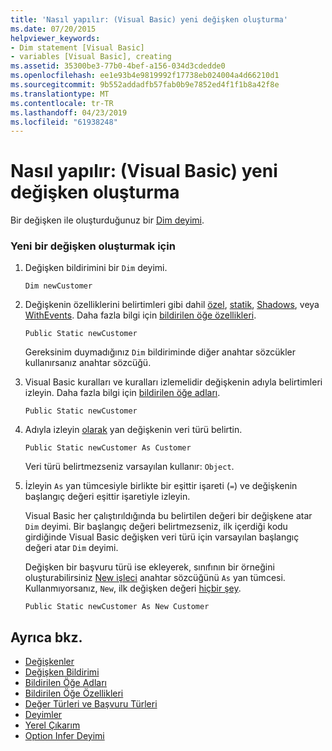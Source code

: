 ```yaml
---
title: 'Nasıl yapılır: (Visual Basic) yeni değişken oluşturma'
ms.date: 07/20/2015
helpviewer_keywords:
- Dim statement [Visual Basic]
- variables [Visual Basic], creating
ms.assetid: 35300be3-77b0-4bef-a156-034d3cdedde0
ms.openlocfilehash: ee1e93b4e9819992f17738eb024004a4d66210d1
ms.sourcegitcommit: 9b552addadfb57fab0b9e7852ed4f1f1b8a42f8e
ms.translationtype: MT
ms.contentlocale: tr-TR
ms.lasthandoff: 04/23/2019
ms.locfileid: "61938248"
---
```

# <a name="how-to-create-a-new-variable-visual-basic"></a>Nasıl yapılır: (Visual Basic) yeni değişken oluşturma
Bir değişken ile oluşturduğunuz bir [Dim deyimi](../../../../visual-basic/language-reference/statements/dim-statement.md).  
  
### <a name="to-create-a-new-variable"></a>Yeni bir değişken oluşturmak için  
  
1. Değişken bildirimini bir `Dim` deyimi.  
  
    ```  
    Dim newCustomer  
    ```  
  
2. Değişkenin özelliklerini belirtimleri gibi dahil [özel](../../../../visual-basic/language-reference/modifiers/private.md), [statik](../../../../visual-basic/language-reference/modifiers/static.md), [Shadows](../../../../visual-basic/language-reference/modifiers/shadows.md), veya [WithEvents](../../../../visual-basic/language-reference/modifiers/withevents.md). Daha fazla bilgi için [bildirilen öğe özellikleri](../../../../visual-basic/programming-guide/language-features/declared-elements/declared-element-characteristics.md).  
  
    ```  
    Public Static newCustomer  
    ```  
  
     Gereksinim duymadığınız `Dim` bildiriminde diğer anahtar sözcükler kullanırsanız anahtar sözcüğü.  
  
3. Visual Basic kuralları ve kuralları izlemelidir değişkenin adıyla belirtimleri izleyin. Daha fazla bilgi için [bildirilen öğe adları](../../../../visual-basic/programming-guide/language-features/declared-elements/declared-element-names.md).  
  
    ```  
    Public Static newCustomer  
    ```  
  
4. Adıyla izleyin [olarak](../../../../visual-basic/language-reference/statements/as-clause.md) yan değişkenin veri türü belirtin.  
  
    ```  
    Public Static newCustomer As Customer  
    ```  
  
     Veri türü belirtmezseniz varsayılan kullanır: `Object`.  
  
5. İzleyin `As` yan tümcesiyle birlikte bir eşittir işareti (`=`) ve değişkenin başlangıç değeri eşittir işaretiyle izleyin.  
  
     Visual Basic her çalıştırıldığında bu belirtilen değeri bir değişkene atar `Dim` deyimi. Bir başlangıç değeri belirtmezseniz, ilk içerdiği kodu girdiğinde Visual Basic değişken veri türü için varsayılan başlangıç değeri atar `Dim` deyimi.  
  
     Değişken bir başvuru türü ise ekleyerek, sınıfının bir örneğini oluşturabilirsiniz [New işleci](../../../../visual-basic/language-reference/operators/new-operator.md) anahtar sözcüğünü `As` yan tümcesi. Kullanmıyorsanız, `New`, ilk değişken değeri [hiçbir şey](../../../../visual-basic/language-reference/nothing.md).  
  
    ```  
    Public Static newCustomer As New Customer  
    ```  
  
## <a name="see-also"></a>Ayrıca bkz.

- [Değişkenler](../../../../visual-basic/programming-guide/language-features/variables/index.md)
- [Değişken Bildirimi](../../../../visual-basic/programming-guide/language-features/variables/variable-declaration.md)
- [Bildirilen Öğe Adları](../../../../visual-basic/programming-guide/language-features/declared-elements/declared-element-names.md)
- [Bildirilen Öğe Özellikleri](../../../../visual-basic/programming-guide/language-features/declared-elements/declared-element-characteristics.md)
- [Değer Türleri ve Başvuru Türleri](../../../../visual-basic/programming-guide/language-features/data-types/value-types-and-reference-types.md)
- [Deyimler](../../../../visual-basic/language-reference/statements/index.md)
- [Yerel Çıkarım](../../../../visual-basic/programming-guide/language-features/variables/local-type-inference.md)
- [Option Infer Deyimi](../../../../visual-basic/language-reference/statements/option-infer-statement.md)
